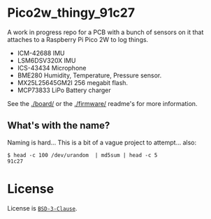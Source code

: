 # Pico2w_thingy_91c27

A work in progress repo for a PCB with a bunch of sensors on it that attaches to a Raspberry Pi Pico 2W to log things.

- ICM-42688 IMU
- LSM6DSV320X IMU
- ICS-43434 Microphone
- BME280 Humidity, Temperature, Pressure sensor.
- MX25L25645GM2I 256 megabit flash.
- MCP73833 LiPo Battery charger


See the [./board/](./board/) or the [./firmware/](./firmware/) readme's for more information.


## What's with the name?
Naming is hard... This is a bit of a vague project to attempt... also:
```
$ head -c 100 /dev/urandom  | md5sum | head -c 5
91c27
```


# License
License is [`BSD-3-Clause`](./LICENSE).
